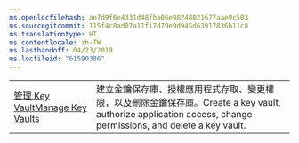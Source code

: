 ```yaml
---
ms.openlocfilehash: ae7d9f6e4331d48fba06e98248021677aae9c503
ms.sourcegitcommit: 115f4c8ad07a11f17d79e9d945d63917836b11c8
ms.translationtype: HT
ms.contentlocale: zh-TW
ms.lasthandoff: 04/23/2019
ms.locfileid: "61590386"
---
```

|  |  |
|---------|---------|
| <span data-ttu-id="17834-101">[管理 Key Vault][1]</span><span class="sxs-lookup"><span data-stu-id="17834-101">[Manage Key Vaults][1]</span></span> | <span data-ttu-id="17834-102">建立金鑰保存庫、授權應用程式存取、變更權限，以及刪除金鑰保存庫。</span><span class="sxs-lookup"><span data-stu-id="17834-102">Create a key vault, authorize application access, change permissions, and delete a key vault.</span></span> |

[1]: https://azure.microsoft.com/resources/samples/key-vault-java-manage-key-vaults/
